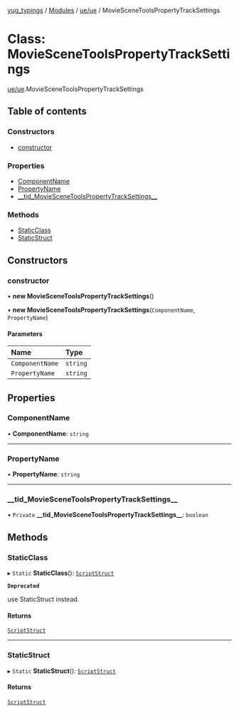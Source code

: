 [yug_typings](../README.md) / [Modules](../modules.md) / [ue/ue](../modules/ue_ue.md) / MovieSceneToolsPropertyTrackSettings

# Class: MovieSceneToolsPropertyTrackSettings

[ue/ue](../modules/ue_ue.md).MovieSceneToolsPropertyTrackSettings

## Table of contents

### Constructors

- [constructor](ue_ue.MovieSceneToolsPropertyTrackSettings.md#constructor)

### Properties

- [ComponentName](ue_ue.MovieSceneToolsPropertyTrackSettings.md#componentname)
- [PropertyName](ue_ue.MovieSceneToolsPropertyTrackSettings.md#propertyname)
- [\_\_tid\_MovieSceneToolsPropertyTrackSettings\_\_](ue_ue.MovieSceneToolsPropertyTrackSettings.md#__tid_moviescenetoolspropertytracksettings__)

### Methods

- [StaticClass](ue_ue.MovieSceneToolsPropertyTrackSettings.md#staticclass)
- [StaticStruct](ue_ue.MovieSceneToolsPropertyTrackSettings.md#staticstruct)

## Constructors

### constructor

• **new MovieSceneToolsPropertyTrackSettings**()

• **new MovieSceneToolsPropertyTrackSettings**(`ComponentName`, `PropertyName`)

#### Parameters

| Name | Type |
| :------ | :------ |
| `ComponentName` | `string` |
| `PropertyName` | `string` |

## Properties

### ComponentName

• **ComponentName**: `string`

___

### PropertyName

• **PropertyName**: `string`

___

### \_\_tid\_MovieSceneToolsPropertyTrackSettings\_\_

• `Private` **\_\_tid\_MovieSceneToolsPropertyTrackSettings\_\_**: `boolean`

## Methods

### StaticClass

▸ `Static` **StaticClass**(): [`ScriptStruct`](ue_ue.ScriptStruct.md)

**`Deprecated`**

use StaticStruct instead.

#### Returns

[`ScriptStruct`](ue_ue.ScriptStruct.md)

___

### StaticStruct

▸ `Static` **StaticStruct**(): [`ScriptStruct`](ue_ue.ScriptStruct.md)

#### Returns

[`ScriptStruct`](ue_ue.ScriptStruct.md)

